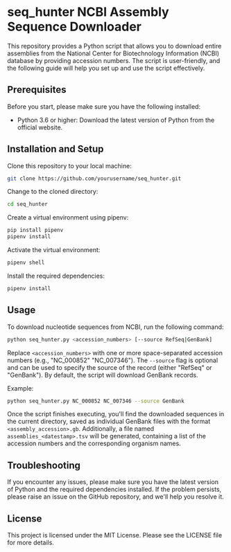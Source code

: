 seq_hunter NCBI Assembly Sequence Downloader
===================================

This repository provides a Python script that allows you to download entire assemblies from the National Center for Biotechnology Information (NCBI) database by providing accession numbers. The script is user-friendly, and the following guide will help you set up and use the script effectively.

Prerequisites
-------------

Before you start, please make sure you have the following installed:

- Python 3.6 or higher: Download the latest version of Python from the official website.

Installation and Setup
----------------------

Clone this repository to your local machine:

```bash
git clone https://github.com/yourusername/seq_hunter.git
```

Change to the cloned directory:

```bash
cd seq_hunter
```

Create a virtual environment using pipenv:

```bash
pip install pipenv
pipenv install
```

Activate the virtual environment:

```bash
pipenv shell
```

Install the required dependencies:

```bash
pipenv install
```

Usage
-----

To download nucleotide sequences from NCBI, run the following command:

```bash
python seq_hunter.py <accession_numbers> [--source RefSeq|GenBank]
```

Replace `<accession_numbers>` with one or more space-separated accession numbers (e.g., "NC_000852" "NC_007346"). The `--source` flag is optional and can be used to specify the source of the record (either "RefSeq" or "GenBank"). By default, the script will download GenBank records.

Example:

```bash
python seq_hunter.py NC_000852 NC_007346 --source GenBank
```

Once the script finishes executing, you'll find the downloaded sequences in the current directory, saved as individual GenBank files with the format `<assembly_accession>.gb`. Additionally, a file named `assemblies_<datestamp>.tsv` will be generated, containing a list of the accession numbers and the corresponding organism names.

Troubleshooting
---------------

If you encounter any issues, please make sure you have the latest version of Python and the required dependencies installed. If the problem persists, please raise an issue on the GitHub repository, and we'll help you resolve it.

License
-------

This project is licensed under the MIT License. Please see the LICENSE file for more details.
